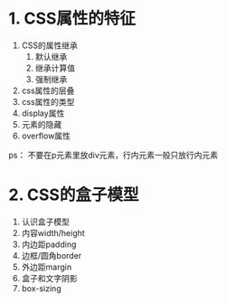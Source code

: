 # 1. CSS属性的特征
1. CSS的属性继承
   1. 默认继承
   2. 继承计算值
   3. 强制继承
2. css属性的层叠
3. css属性的类型
4. display属性
5. 元素的隐藏
6. overflow属性

ps： 不要在p元素里放div元素，行内元素一般只放行内元素

# 2. CSS的盒子模型
1. 认识盒子模型
2. 内容width/height
3. 内边距padding
4. 边框/圆角border
5. 外边距margin
6. 盒子和文字阴影
7. box-sizing